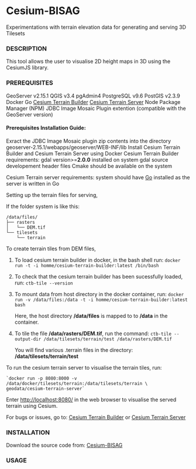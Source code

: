 # Cesium-BISAG
Experimentations with terrain elevation data for generating and serving 3D Tilesets


### DESCRIPTION
This tool allows the user to visualise 2D height maps in 3D using the CesiumJS library. 

### PREREQUISITES

GeoServer v2.15.1
QGIS v3.4
pgAdmin4
PostgreSQL v9.6
PostGIS v2.3.9
Docker 
Go
[Cesium Terrain Builder](https://github.com/geo-data/cesium-terrain-builder)
[Cesium Terrain Server](https://github.com/geo-data/cesium-terrain-server)
Node Package Manager (NPM)
JDBC Image Mosaic Plugin extention (compatible with the GeoServer version)

#### Prerequisites Installation Guide:

Exract the JDBC Image Mosaic plugin zip contents into the directory geoserver-2.15.1/webapps/geoserver/WEB-INF/lib 
Install Cesium Terrain Builder and Cesium Terrain Server using Docker
Cesium Terrain Builder requirements:
	gdal version>=**2.0.0** installed on system
	gdal source developement header files
	Cmake should be available on the system

Cesium Terrain server requirements:
	system should have [Go](https://golang.org/) installed as the server is written in Go


Setting up the terrain files for serving,

If the folder system is like this:

	/data/files/
	├── rasters
	│   └── DEM.tif
	└── tilesets
	    └── terrain 

To create terrain tiles from DEM files, 
1. To load cesium terrain builder in docker, in the bash shell run:
	`docker run -t -i homme/cesium-terrain-builder:latest /bin/bash`

2. To check that the cesium terrain builder has been sucessfully loaded, run:
	`ctb-tile --version`

3. To mount data from host directory in the docker container, run:
	`docker run -v /data/files:/data -t -i homme/cesium-terrain-builder:latest bash`

	Here, the host directory **/data/files** is mapped to to **/data** in the container.

4. To tile the file **/data/rasters/DEM.tif**, run the command:
		`ctb-tile --output-dir /data/tilesets/terrain/test /data/rasters/DEM.tif`

	You will find various .terrain files in the directory: **/data/tilesets/terrain/test**

To run the cesium terrain server to visualise the terrain tiles, run:

	`docker run -p 8080:8000 -v /data/docker/tilesets/terrain:/data/tilesets/terrain \
    geodata/cesium-terrain-server`

Enter <http://localhost:8080/> in the web browser to visualise the served terrain using Cesium.

For bugs or issues, go to:  [Cesium Terrain Builder](https://github.com/geo-data/cesium-terrain-builder)
													or 
							[Cesium Terrain Server](https://github.com/geo-data/cesium-terrain-server)


### INSTALLATION

Download the source code from: [Cesium-BISAG](https://github.com/narang99/cesium-bisag)

### USAGE



